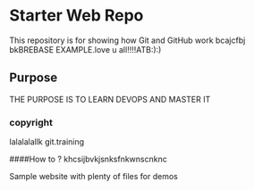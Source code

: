 # Starter Web Repo

This repository is for showing how Git and GitHub work
bcajcfbj bkBREBASE  EXAMPLE.love u all!!!!ATB:):)

## Purpose

THE PURPOSE IS TO LEARN DEVOPS AND MASTER IT
### copyright
lalalalallk
git.training

####How to ?
khcsijbvkjsnksfnkwnscnknc

Sample website with plenty of files for demos